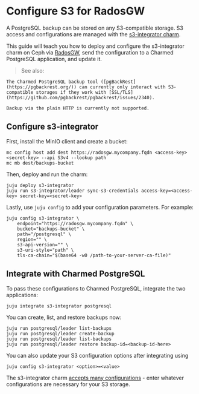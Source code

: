 # Configure S3 for RadosGW

A PostgreSQL backup can be stored on any S3-compatible storage. S3 access and configurations are managed with the [s3-integrator charm](https://charmhub.io/s3-integrator).

This guide will teach you how to deploy and configure the s3-integrator charm on Ceph via [RadosGW](https://docs.ceph.com/en/quincy/man/8/radosgw/), send the configuration to a Charmed PostgreSQL application, and update it. 

> See also: [](/how-to-guides/back-up-and-restore/configure-s3-aws)

```{note}
The Charmed PostgreSQL backup tool ([pgBackRest](https://pgbackrest.org/)) can currently only interact with S3-compatible storages if they work with [SSL/TLS](https://github.com/pgbackrest/pgbackrest/issues/2340).

Backup via the plain HTTP is currently not supported.
```

## Configure s3-integrator

First, install the MinIO client and create a bucket:

```text
mc config host add dest https://radosgw.mycompany.fqdn <access-key> <secret-key> --api S3v4 --lookup path
mc mb dest/backups-bucket
```

Then, deploy and run the charm:

```text
juju deploy s3-integrator
juju run s3-integrator/leader sync-s3-credentials access-key=<access-key> secret-key=<secret-key> 
```

Lastly, use `juju config` to add your configuration parameters. For example:

```text
juju config s3-integrator \
    endpoint="https://radosgw.mycompany.fqdn" \
    bucket="backups-bucket" \
    path="/postgresql" \
    region="" \
    s3-api-version="" \
    s3-uri-style="path" \
    tls-ca-chain="$(base64 -w0 /path-to-your-server-ca-file)"
```

## Integrate with Charmed PostgreSQL

To pass these configurations to Charmed PostgreSQL, integrate the two applications:

```text
juju integrate s3-integrator postgresql
```

You can create, list, and restore backups now:

```text
juju run postgresql/leader list-backups 
juju run postgresql/leader create-backup 
juju run postgresql/leader list-backups 
juju run postgresql/leader restore backup-id=<backup-id-here> 
```

You can also update your S3 configuration options after integrating using
```text
juju config s3-integrator <option>=<value>
```

The s3-integrator charm [accepts many configurations](https://charmhub.io/s3-integrator/configure) - enter whatever configurations are necessary for your S3 storage.

